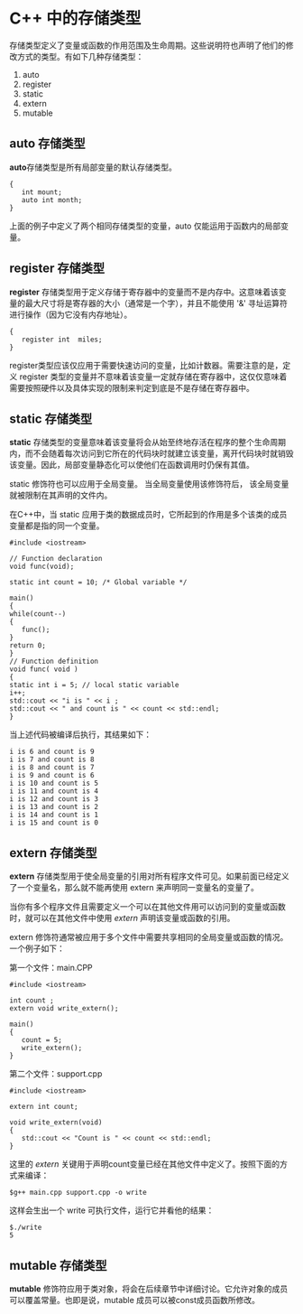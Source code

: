 # C++ 中的存储类型 #

存储类型定义了变量或函数的作用范围及生命周期。这些说明符也声明了他们的修改方式的类型。有如下几种存储类型：

1. auto  
1. register  
1. static  
1. extern  
1. mutable 


## auto 存储类型 ## 

**auto**存储类型是所有局部变量的默认存储类型。

    {
       int mount;
       auto int month;
    }

上面的例子中定义了两个相同存储类型的变量，auto 仅能运用于函数内的局部变量。

## register 存储类型 ##

**register** 存储类型用于定义存储于寄存器中的变量而不是内存中。这意味着该变量的最大尺寸将是寄存器的大小（通常是一个字），并且不能使用 '&' 寻址运算符进行操作（因为它没有内存地址）。
    
    {
       register int  miles;
    }

register类型应该仅应用于需要快速访问的变量，比如计数器。需要注意的是，定义 register 类型的变量并不意味着该变量一定就存储在寄存器中，这仅仅意味着需要按照硬件以及具体实现的限制来判定到底是不是存储在寄存器中。  

## static 存储类型 ##

**static** 存储类型的变量意味着该变量将会从始至终地存活在程序的整个生命周期内，而不会随着每次访问到它所在的代码块时就建立该变量，离开代码块时就销毁该变量。因此，局部变量静态化可以使他们在函数调用时仍保有其值。  

static 修饰符也可以应用于全局变量。 当全局变量使用该修饰符后， 该全局变量就被限制在其声明的文件内。  

在C++中，当 static 应用于类的数据成员时，它所起到的作用是多个该类的成员变量都是指的同一个变量。  

    #include <iostream>
     
    // Function declaration
    void func(void);
     
    static int count = 10; /* Global variable */
     
    main()
    {
    while(count--)
    {
       func();
    }
    return 0;
    }
    // Function definition
    void func( void )
    {
    static int i = 5; // local static variable
    i++;
    std::cout << "i is " << i ;
    std::cout << " and count is " << count << std::endl;
    }


当上述代码被编译后执行，其结果如下：

    i is 6 and count is 9
    i is 7 and count is 8
    i is 8 and count is 7
    i is 9 and count is 6
    i is 10 and count is 5
    i is 11 and count is 4
    i is 12 and count is 3
    i is 13 and count is 2
    i is 14 and count is 1
    i is 15 and count is 0

## extern 存储类型 ##

**extern** 存储类型用于使全局变量的引用对所有程序文件可见。如果前面已经定义了一个变量名，那么就不能再使用 extern 来声明同一变量名的变量了。

当你有多个程序文件且需要定义一个可以在其他文件用可以访问到的变量或函数时，就可以在其他文件中使用 *extern* 声明该变量或函数的引用。  

extern 修饰符通常被应用于多个文件中需要共享相同的全局变量或函数的情况。一个例子如下：

第一个文件：main.CPP  



    #include <iostream>
     
    int count ;
    extern void write_extern();
     
    main()
    {
       count = 5;
       write_extern();
    }

第二个文件：support.cpp

    #include <iostream>
     
    extern int count;
     
    void write_extern(void)
    {
       std::cout << "Count is " << count << std::endl;
    }

这里的 *extern* 关键用于声明count变量已经在其他文件中定义了。按照下面的方式来编译：

    $g++ main.cpp support.cpp -o write

这样会生出一个 write 可执行文件，运行它并看他的结果：

    $./write
    5

## mutable 存储类型 ##

**mutable** 修饰符应用于类对象，将会在后续章节中详细讨论。它允许对象的成员可以覆盖常量。也即是说，mutable 成员可以被const成员函数所修改。